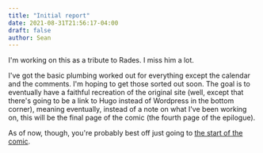 ```yaml
---
title: "Initial report"
date: 2021-08-31T21:56:17-04:00
draft: false
author: Sean
---
```

I'm working on this as a tribute to Rades. I miss him a lot.

I've got the basic plumbing worked out for everything except the calendar and the comments. I'm hoping to get those sorted out soon. The goal is to eventually have a faithful recreation of the original site (well, except that there's going to be a link to Hugo instead of Wordpress in the bottom corner), meaning eventually, instead of a note on what I've been working on, this will be the final page of the comic (the fourth page of the epilogue).

As of now, though, you're probably best off just going to [the start of the comic](/comic/rare-spawn-3).